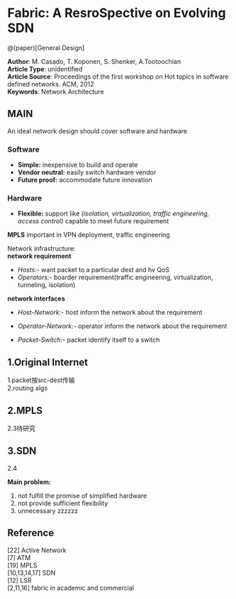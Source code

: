 # Fabric: A ResroSpective on Evolving SDN

@(paper)[General Design]

**Author**: M. Casado, T. Koponen, S. Shenker, A.Tootoochian     
**Article Type**: unidentified     
**Article Source**: Proceedings of the first workshop on Hot topics in software defined networks. ACM, 2012     
**Keywords**: Network Architecture     

## MAIN
An ideal network design should cover software and hardware

### Software

+ **Simple:** inexpensive to build and operate
+ **Vendor neutral:** easily switch hardware vendor
+ **Future proof:** accommodate future innovation

### Hardware
+ **Flexible:** support like *(isolation, virtualization, traffic engineering, access control)* capable to meet future requirement

**MPLS** important in VPN deployment, traffic engineering   

Network infrastructure:    
**network requirement**
+ *Hosts:-* want packet to a particular dest and hv QoS
+ *Operators:-* boarder requirement(traffic engineering, virtualization, tunneling, isolation)

**network interfaces**                            

+ *Host-Network:-* host inform the network about the requirement

+ *Operator-Network:-* operator inform the network about the requirement

+ *Packet-Switch:-* packet identify itself to a switch

## 1.Original Internet
1.packet按src-dest传输    
2.routing algs     

## 2.MPLS
2.3待研究

## 3.SDN
2.4

**Main problem:**
1. not fulfill the promise of simplified hardware    
2. not provide sufficient flexibility    
3. unnecessary zzzzzz    



## Reference

[22] Active Network     
[7]  ATM     
[19] MPLS     
[10,13,14,17] SDN    
[12] LSR     
[2,11,16]  fabric in academic and commercial     






























